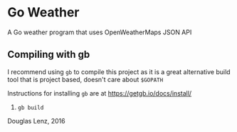 # Go Weather

A Go weather program that uses OpenWeatherMaps JSON API

## Compiling with gb

I recommend using `gb` to compile this project as it is a great alternative build tool that is project based, doesn't care about `$GOPATH`

Instructions for installing `gb` are at https://getgb.io/docs/install/

1. `gb build`



Douglas Lenz, 2016
